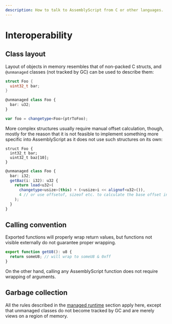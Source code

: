 ```yaml
---
description: How to talk to AssemblyScript from C or other languages.
---
```


# Interoperability

## Class layout

Layout of objects in memory resembles that of non-packed C structs, and `@unmanaged` classes \(not tracked by GC\) can be used to describe them:

```c
struct Foo {
  uint32_t bar;
}
```

```typescript
@unmanaged class Foo {
  bar: u32;
}

var foo = changetype<Foo>(ptrToFoo);
```

More complex structures usually require manual offset calculation, though, mostly for the reason that it is not feasible to implement something more specific into AssemblyScript as it does not use such structures on its own:

```text
struct Foo {
  int32_t bar;
  uint32_t baz[10];
}
```

```typescript
@unmanaged class Foo {
  bar: i32;
  getBaz(i: i32): u32 {
    return load<u32>(
      changetype<usize>(this) + (<usize>i << alignof<u32>()),
      4 // or use offsetof, sizeof etc. to calculate the base offset incl. alignment
    );
  }
}
```

## Calling convention

Exported functions will properly wrap return values, but functions not visible externally do not guarantee proper wrapping.

```typescript
export function getU8(): u8 {
  return someU8; // will wrap to someU8 & 0xff
}
```

On the other hand, calling any AssemblyScript function does not require wrapping of arguments.

## Garbage collection

All the rules described in the [managed runtime](runtime.md) section apply here, except that unmanaged classes do not become tracked by GC and are merely views on a region of memory.

